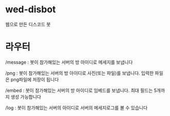 # wed-disbot
웹으로 만든 디스코드 봇

# 라우터
/message : 봇이 참가해있는 서버의 방 아이디로 메세지를 보냅니다

/png : 봇이 참가해있는 서버의 방 아이디로 사진(또는 파일)를 보냅니다. 입력한 파일은 png파일에 저장이 됩니다

/embed : 봇이 참가해있는 서버의 방 아이디로 임베드를 보냅니다. 최대 필드는 5개까지 생성 가능합니다

/log : 봇이 참가해있는 서버의 아이디로 서버의 메세지로그를 볼 수 있습니다


